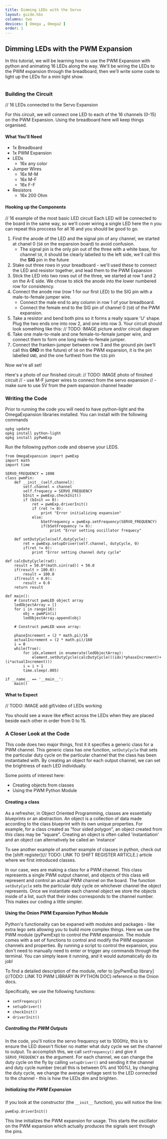 ```yaml
---
title: Dimming LEDs with the Servo
layout: guide.hbs
columns: two
devices: [ Omega , Omega2 ]
order: 1
---
```



## Dimming LEDs with the PWM Expansion

In this tutorial, we will be learning how to use the PWM Expansion with python and animating 16 LEDs along the way. We'll be wiring the LEDs to the PWM expansion through the breadboard, then we'll write some code to light up the LEDs for a mini light show.


<!-- pwm -->
```{r child = '../../shared/pwm.md'}
```

### Building the Circuit

// 16 LEDs connected to the Servo Expansion

For this circuit, we will connect one LED to each of the 16 channels (0-15) on the PWM Expansion. Using the breadboard here will keep things organised.

#### What You'll Need

* 1x Breadboard
* 1x PWM Expansion
* LEDs
	* 16x any color
* Jumper Wires
	* 16x M-M
	* 16x M-F
	* 16x F-F
* Resistors
	* 16x 200 Ohm


#### Hooking up the Components

// 16 example of the most basic LED circuit
Each LED will be connected to the board in the same way, so we'll cover wiring a single LED here the n you can repeat this proccess for all 16 and you should be good to go.

1. Find the anode of the LED and the signal pin of any channel, we started at chanel 0 (`S0` on the expansion board) to avoid confusion. 
	* The signal pin is the only pin out of the three with a white base, for channel `S0`, it should be clearly labelled to the left side, we'll call this the **SIG** pin in the future
1. Stake out three rows in your breadboard - we'll used these to connect the LED and resistor together, and lead them to the PWM Expansion
1. Stick the LED into two rows out of the three, we started at row 1 and 2 on the A-E side. We chose to stick the anode into the lower numbered row for consistency.
1. Connect the anode row (row 1 for our first LED) to the SIG pin with a male-to-female jumper wire.
	* Connect the male end to any column in row 1 of your breadboard.
	* Connect the female end to the SIG pin of channel 0 (`S0`) of the PWM expansion.
1. Take a resistor and bend both pins so it forms a really square 'U' shape. Plug the two ends one into row 2, and one into row 3. Your circuit should look something like this:
// TODO: IMAGE picture and/or circuit diagram
1. Take one male-to-male and one female-to-female jumper wire, and connect them to form one long male-to-female jumper.
1. Connect the franken-jumper between row 3 and the ground pin (we'll call this **GND** in the future) of `S0` on the PWM expansion, it is the pin labelled `GND`, and the one furthest from the `SIG` pin

Now we're all set!

Here's a photo of our finished circuit:
// TODO: IMAGE photo of finished circuit
// - use M-F jumper wires to connect from the servo expansion
// - make sure to use 5V from the pwm expansion channel header


### Writing the Code

Prior to running the code you will need to have python-light and the OmegaExpansion libraries installed. You can install with the following commands

```
opkg update
opkg install python-light
opkg install pyPwmExp
```
Run the following python code and observe your LEDS.
```
from OmegaExpansion import pwmExp
import math
import time

SERVO_FREQUENCY = 1000
class pwmPin:
	def __init__(self,channel):
		self.channel = channel
		self.frequecy = SERVO_FREQUENCY
		bInit = pwmExp.checkInit()
		if (bInit == 0):
			ret = pwmExp.driverInit()
			if (ret != 0):
				print "Error initializing expansion"
			else:
				bSetFrequency = pwmExp.setFrequency(SERVO_FREQUENCY)
				if(bSetFrequency != 0):
					print "Error setting oscillator frequecy"

	def setDutyCycle(self,dutyCycle):
		ret = pwmExp.setupDriver(self.channel, dutyCycle, 0)
		if(ret != 0):
			print "Error setting channel duty cycle"

def calcDutyCycle(rad):
	result = 50.0*(math.sin(rad)) + 50.0
	if(result > 100.0):
		result = 100.0
	if(result < 0.0):
		result = 0.0
	return result

def main():
	# Construct pwmLED object array
	ledObjectArray = []
	for i in range(16):
		obj = pwmPin(i)
		ledObjectArray.append(obj)

	# Construct pwmLED wave array:

	phaseIncrement = (2 * math.pi)/16
	actualIncrement = (2 * math.pi)/160
	i = 0
	while(True):
		for idx,element in enumerate(ledObjectArray):
			element.setDutyCycle(calcDutyCycle(((idx)*phaseIncrement)+(i*actualIncrement)))
		i = i + 1
		time.sleep(.005)

if __name__ == '__main__':
	main()
```

#### What to Expect

// TODO: IMAGE add gif/video of LEDs working

You should see a wave like effect across the LEDs when they are placed beside each other in order from 0 to 15.


### A Closer Look at the Code

This code does two major things, first it it specifies a generic class for a PWM channel. This generic class has one function, `setDutyCycle` that sets the particular duty cycle on the particular channel that the class has been instantiated with. By creating an object for each output channel, we can set the brightness of each LED individually.

Some points of interest here:

* Creating objects from classes
* Using the PWM Python Module


#### Creating a class

As a refresher, in Object Oriented Programming, classes are essentially blueprints or an abstraction. An object is a collection of data made according to the class blueprint with its own unique properties. For example, for a class created as "four sided polygon", an object created from this class may be "square". Creating an object is often called 'instantiation' and an object can alternatively be called an 'instance'

To see another example of another example of classes in python, check out the [shift register](// TODO: LINK TO SHIFT REGISTER ARTICLE.) article where we first introduced classes.

In our case, wes are making a class for a PWM channel. This class represents a single PWM output channel, and objects of this class will represent and control an actual PWM channel on the board. The function `setDutyCycle` sets the particular duty cycle on whichever channel the object represents. Once we instantiate each channel object we store the objects inside of a list, such that their index corresponds to the channel number. This makes our coding a little simpler.


#### Using the Onion PWM Expansion Python Module

Python's functionality can be expaned with modules and packages - like extra lego sets allowing you to build more complex things. Here we use the PWM module (pyPwmExp) to control the PWM expansion. The module comes with a set of functions to control and modify the PWM expansion channels and properties. By running a script to control the expansion, you don't need to manually need to enter or trigger any commands through the terminal. You can simply leave it running, and it would automatically do its job! 

To find a detailed description of the module, refer to [pyPwmExp library](//TODO: LINK TO PWM LIBRARY IN PYTHON DOC) reference in the Onion docs.

Specifically, we use the following functions:

* `setFreqency()`
* `setupDriver()`
* `checkInit()`
* `driverInit()`

##### Controlling the PWM Outputs

In the code, you'll notice the servo frequency set to 1000Hz, this is to ensure the LED doesn't flicker no matter what duty cycle we set the channel to output. To accomplish this, we call `setFrequency()` and give it `SERVO_FREQUENCY` as the argument. For each channel, we can change the duty cycle on the fly by calling `setupDriver()` and sending it the channel and duty cycle number (recall this is between 0% and 100%), by changing the duty cycle, we change the average voltage sent to the LED connected to the channel - this is how the LEDs dim and brighten.


##### Initializing the PWM Expansion

If you look at the constructor (the `__init__` function), you will notice the line:
```
pwmExp.driverInit()
```
This line initializes the PWM expansion for usage. This starts the oscillator on the PWM expansion which actually produces the signals sent through the pins. 
